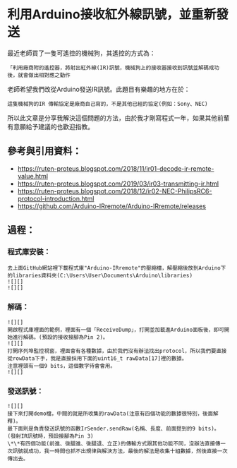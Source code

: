 # 利用Arduino接收紅外線訊號，並重新發送

最近老師買了一隻可遙控的機械狗，其遙控的方式為：

`「利用廠商附的遙控器，將射出紅外線(IR)訊號，機械狗上的接收器接收到訊號並解碼成功後，就會做出相對應之動作`

老師希望我們改從Arduino發送IR訊號。此題目有樂趣的地方在於：
	
`這隻機械狗的IR 傳輸協定是廠商自己寫的，不是其他已經的協定(例如：Sony、NEC)`

所以此文章是分享我解決這個問題的方法，由於我才剛寫程式一年，如果其他前輩有意願給予建議的也歡迎指教。

## 參考與引用資料：
* https://ruten-proteus.blogspot.com/2018/11/ir01-decode-ir-remote-value.html
* https://ruten-proteus.blogspot.com/2019/03/ir03-transmitting-ir.html
* https://ruten-proteus.blogspot.com/2018/12/ir02-NEC-PhilipsRC6-protocol-introduction.html
* https://github.com/Arduino-IRremote/Arduino-IRremote/releases

## 過程：
### 程式庫安裝：
    去上面GitHub網站裡下載程式庫"Arduino-IRremote"的壓縮檔，解壓縮後放到Arduino下的libraries資料夾(C:\Users\User\Documents\Arduino\libraries)
	![][]
	![][]
### 解碼：
    ![][]
	開啟程式庫裡面的範例，裡面有一個「ReceiveDump」，打開並加載進Arduino面板後，即可開始進行解碼。(預設的接收接腳為Pin 2)。
	![][]
	打開序列埠監控視窗，裡面會有各種數據，由於我們沒有辦法找出protocol，所以我們要直接從rowData下手，我是直接採用下面的uint16_t rawData[17]裡的數據。
    注意裡頭有一個9 bits，這個數字待會會用。
	![][]
### 發送訊號：
    ![][]
	接下來打開demo檔，中間的就是所收集的rawData(注意有四個功能的數據很特別，後面解釋)。
    最下面則是負責發送訊號的函數IrSender.sendRaw(名稱、長度、前面提到的9 bits)。
    (發射IR訊號時，預設接腳為Pin 3)
    \*\*有四個功能(前進、後腿進、後腿退、立正)的傳輸方式跟其他功能不同，沒辦法直接傳一次訊號就成功，我一時間也抓不出規律與解決方法，最後的解法是收集十組數據，然後直接一次傳出去。

